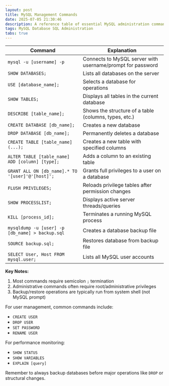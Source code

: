 ```yaml
---
layout: post  
title: MySQL Management Commands  
date: 2025-07-05 21:30:46  
description: A reference table of essential MySQL administration commands with explanations  
tags: MySQL Database SQL Administration  
tabs: true  
---  
```


| Command | Explanation |  
|---------|-------------|  
| `mysql -u [username] -p` | Connects to MySQL server with username/prompt for password |  
| `SHOW DATABASES;` | Lists all databases on the server |  
| `USE [database_name];` | Selects a database for operations |  
| `SHOW TABLES;` | Displays all tables in the current database |  
| `DESCRIBE [table_name];` | Shows the structure of a table (columns, types, etc.) |  
| `CREATE DATABASE [db_name];` | Creates a new database |  
| `DROP DATABASE [db_name];` | Permanently deletes a database |  
| `CREATE TABLE [table_name] (...);` | Creates a new table with specified columns |  
| `ALTER TABLE [table_name] ADD [column] [type];` | Adds a column to an existing table |  
| `GRANT ALL ON [db_name].* TO '[user]'@'[host]';` | Grants full privileges to a user on a database |  
| `FLUSH PRIVILEGES;` | Reloads privilege tables after permission changes |  
| `SHOW PROCESSLIST;` | Displays active server threads/queries |  
| `KILL [process_id];` | Terminates a running MySQL process |  
| `mysqldump -u [user] -p [db_name] > backup.sql` | Creates a database backup file |  
| `SOURCE backup.sql;` | Restores database from backup file |  
| `SELECT User, Host FROM mysql.user;` | Lists all MySQL user accounts |  

**Key Notes:**  
1. Most commands require semicolon `;` termination  
2. Administrative commands often require root/administrative privileges  
3. Backup/restore operations are typically run from system shell (not MySQL prompt)  

For user management, common commands include:  
- `CREATE USER`  
- `DROP USER`  
- `SET PASSWORD`  
- `RENAME USER`  

For performance monitoring:  
- `SHOW STATUS`  
- `SHOW VARIABLES`  
- `EXPLAIN [query]`  

Remember to always backup databases before major operations like `DROP` or structural changes.